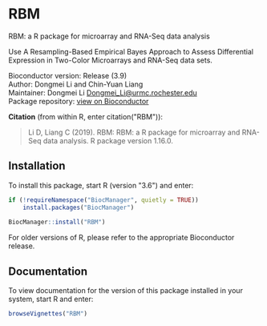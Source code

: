 # RBM
RBM: a R package for microarray and RNA-Seq data analysis

Use A Resampling-Based Empirical Bayes Approach to Assess Differential Expression in Two-Color Microarrays and RNA-Seq data sets.

Bioconductor version: Release (3.9)  
Author: Dongmei Li and Chin-Yuan Liang  
Maintainer: Dongmei Li <Dongmei_Li@urmc.rochester.edu>  
Package repository: [view on Bioconductor](https://bioconductor.org/packages/release/bioc/html/RBM.html)

**Citation** (from within R, enter citation("RBM")):
>Li D, Liang C (2019). RBM: RBM: a R package for microarray and RNA-Seq data analysis. R package version 1.16.0.

## Installation
To install this package, start R (version "3.6") and enter:
```R
if (!requireNamespace("BiocManager", quietly = TRUE))
    install.packages("BiocManager")
    
BiocManager::install("RBM")
```

For older versions of R, please refer to the appropriate Bioconductor release.

## Documentation
To view documentation for the version of this package installed in your system, start R and enter:
```R
browseVignettes("RBM")
```
